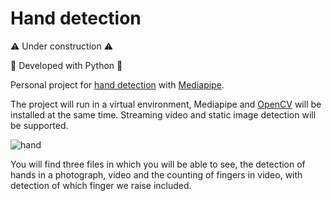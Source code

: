 ﻿
<h1>Hand detection</h1>

⚠️ Under construction ⚠️

🐍 Developed with Python 🐍

Personal project for [hand detection](https://google.github.io/mediapipe/solutions/hands) with [Mediapipe](https://mediapipe.dev/).

The project will run in a virtual environment, Mediapipe and [OpenCV](https://opencv.org/) will be installed at the same time.
Streaming video and static image detection will be supported.

![hand](https://camo.githubusercontent.com/349b2718c8b1e945f3b29044d17c49796d858983460247b5b01f5d069f7a92e6/68747470733a2f2f6d65646961706970652e6465762f696d616765732f6d6f62696c652f68616e645f747261636b696e675f616e64726f69645f6770755f736d616c6c2e676966)

You will find three files in which you will be able to see, the detection of hands in a photograph, video and the counting of fingers in video, with detection of which finger we raise included.

